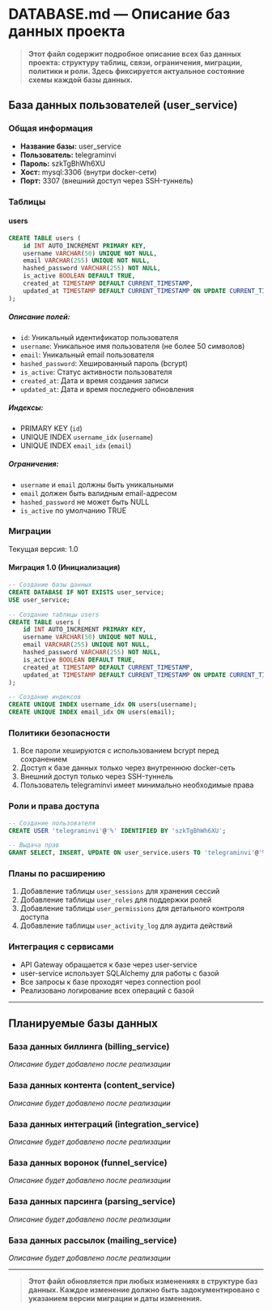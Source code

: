 # DATABASE.md — Описание баз данных проекта

> **Этот файл содержит подробное описание всех баз данных проекта: структуру таблиц, связи, ограничения, миграции, политики и роли. Здесь фиксируется актуальное состояние схемы каждой базы данных.**

## База данных пользователей (user_service)

### Общая информация
- **Название базы:** user_service
- **Пользователь:** telegraminvi
- **Пароль:** szkTgBhWh6XU
- **Хост:** mysql:3306 (внутри docker-сети)
- **Порт:** 3307 (внешний доступ через SSH-туннель)

### Таблицы

#### users
```sql
CREATE TABLE users (
    id INT AUTO_INCREMENT PRIMARY KEY,
    username VARCHAR(50) UNIQUE NOT NULL,
    email VARCHAR(255) UNIQUE NOT NULL,
    hashed_password VARCHAR(255) NOT NULL,
    is_active BOOLEAN DEFAULT TRUE,
    created_at TIMESTAMP DEFAULT CURRENT_TIMESTAMP,
    updated_at TIMESTAMP DEFAULT CURRENT_TIMESTAMP ON UPDATE CURRENT_TIMESTAMP
);
```

##### Описание полей:
- `id`: Уникальный идентификатор пользователя
- `username`: Уникальное имя пользователя (не более 50 символов)
- `email`: Уникальный email пользователя
- `hashed_password`: Хешированный пароль (bcrypt)
- `is_active`: Статус активности пользователя
- `created_at`: Дата и время создания записи
- `updated_at`: Дата и время последнего обновления

##### Индексы:
- PRIMARY KEY (`id`)
- UNIQUE INDEX `username_idx` (`username`)
- UNIQUE INDEX `email_idx` (`email`)

##### Ограничения:
- `username` и `email` должны быть уникальными
- `email` должен быть валидным email-адресом
- `hashed_password` не может быть NULL
- `is_active` по умолчанию TRUE

### Миграции
Текущая версия: 1.0

#### Миграция 1.0 (Инициализация)
```sql
-- Создание базы данных
CREATE DATABASE IF NOT EXISTS user_service;
USE user_service;

-- Создание таблицы users
CREATE TABLE users (
    id INT AUTO_INCREMENT PRIMARY KEY,
    username VARCHAR(50) UNIQUE NOT NULL,
    email VARCHAR(255) UNIQUE NOT NULL,
    hashed_password VARCHAR(255) NOT NULL,
    is_active BOOLEAN DEFAULT TRUE,
    created_at TIMESTAMP DEFAULT CURRENT_TIMESTAMP,
    updated_at TIMESTAMP DEFAULT CURRENT_TIMESTAMP ON UPDATE CURRENT_TIMESTAMP
);

-- Создание индексов
CREATE UNIQUE INDEX username_idx ON users(username);
CREATE UNIQUE INDEX email_idx ON users(email);
```

### Политики безопасности
1. Все пароли хешируются с использованием bcrypt перед сохранением
2. Доступ к базе данных только через внутреннюю docker-сеть
3. Внешний доступ только через SSH-туннель
4. Пользователь telegraminvi имеет минимально необходимые права

### Роли и права доступа
```sql
-- Создание пользователя
CREATE USER 'telegraminvi'@'%' IDENTIFIED BY 'szkTgBhWh6XU';

-- Выдача прав
GRANT SELECT, INSERT, UPDATE ON user_service.users TO 'telegraminvi'@'%';
```

### Планы по расширению
1. Добавление таблицы `user_sessions` для хранения сессий
2. Добавление таблицы `user_roles` для поддержки ролей
3. Добавление таблицы `user_permissions` для детального контроля доступа
4. Добавление таблицы `user_activity_log` для аудита действий

### Интеграция с сервисами
- API Gateway обращается к базе через user-service
- user-service использует SQLAlchemy для работы с базой
- Все запросы к базе проходят через connection pool
- Реализовано логирование всех операций с базой

---

## Планируемые базы данных

### База данных биллинга (billing_service)
*Описание будет добавлено после реализации*

### База данных контента (content_service)
*Описание будет добавлено после реализации*

### База данных интеграций (integration_service)
*Описание будет добавлено после реализации*

### База данных воронок (funnel_service)
*Описание будет добавлено после реализации*

### База данных парсинга (parsing_service)
*Описание будет добавлено после реализации*

### База данных рассылок (mailing_service)
*Описание будет добавлено после реализации*

---

> **Этот файл обновляется при любых изменениях в структуре баз данных. Каждое изменение должно быть задокументировано с указанием версии миграции и даты изменения.** 